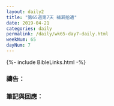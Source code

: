 ```yaml
---
layout: daily2
title: "第65週第7天 補漏拾遺"
date: 2019-04-21
categories: daily
permalink: /daily/wk65-day7-daily.html
weekNum: 65
dayNum: 7
---
```


{%- include BibleLinks.html -%}

### 禱告：

### 筆記與回應：
